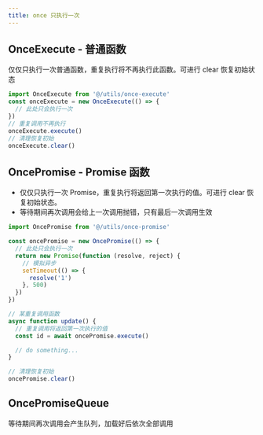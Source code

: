 ```yaml
---
title: once 只执行一次
---
```


## OnceExecute - 普通函数

仅仅只执行一次普通函数，重复执行将不再执行此函数。可进行 clear 恢复初始状态

```ts
import OnceExecute from '@/utils/once-execute'
const onceExecute = new OnceExecute(() => {
  // 此处只会执行一次
})
// 重复调用不再执行
onceExecute.execute()
// 清理恢复初始
onceExecute.clear()
```

## OncePromise - Promise 函数

- 仅仅只执行一次 Promise，重复执行将返回第一次执行的值。可进行 clear 恢复初始状态。
- 等待期间再次调用会给上一次调用抛错，只有最后一次调用生效

```ts
import OncePromise from '@/utils/once-promise'

const oncePromise = new OncePromise(() => {
  // 此处只会执行一次
  return new Promise(function (resolve, reject) {
    // 模拟异步
    setTimeout(() => {
      resolve('1')
    }, 500)
  })
})

// 某重复调用函数
async function update() {
  // 重复调用将返回第一次执行的值
  const id = await oncePromise.execute()

  // do something...
}

// 清理恢复初始
oncePromise.clear()
```

<!-- ```ts {1,21,27}
import OncePromise from '@/utils/once-promise'

// 模拟异步返回
function fetchId() {
  return new Promise(function (resolve, reject) {
    setTimeout(() => {
      resolve('1')
    }, 500)
  })
}
// 获取某远程数据
async function fetchList(id: string, rangeType: string) {}

const oncePromise = new OncePromise(() => {
  return fetchId()
})

// 某重复调用函数
async function update(rangeType: string) {
  // 重复调用不再执行，并返回第一次执行的值
  const id = await oncePromise.execute()

  fetchList(id, rangeType)
}

function clear() {
  oncePromise.clear()
}
``` -->

## OncePromiseQueue

等待期间再次调用会产生队列，加载好后依次全部调用
